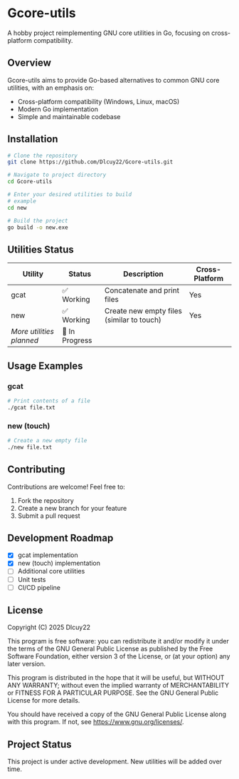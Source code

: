 
# Gcore-utils

A hobby project reimplementing GNU core utilities in Go, focusing on cross-platform compatibility.

## Overview

Gcore-utils aims to provide Go-based alternatives to common GNU core utilities, with an emphasis on:
- Cross-platform compatibility (Windows, Linux, macOS)
- Modern Go implementation
- Simple and maintainable codebase

## Installation

```bash
# Clone the repository
git clone https://github.com/Dlcuy22/Gcore-utils.git

# Navigate to project directory
cd Gcore-utils

# Enter your desired utilities to build
# example 
cd new

# Build the project
go build -o new.exe 
```

## Utilities Status

| Utility | Status | Description | Cross-Platform |
|---------|--------|-------------|----------------|
| gcat    | ✅ Working | Concatenate and print files | Yes |
| new     | ✅ Working | Create new empty files (similar to touch) | Yes |
| *More utilities planned* | 🚧 In Progress | | |

## Usage Examples

### gcat
```bash
# Print contents of a file
./gcat file.txt

```

### new (touch)
```bash
# Create a new empty file
./new file.txt

```

## Contributing

Contributions are welcome! Feel free to:
1. Fork the repository
2. Create a new branch for your feature
3. Submit a pull request

## Development Roadmap

- [x] gcat implementation
- [x] new (touch) implementation
- [ ] Additional core utilities
- [ ] Unit tests
- [ ] CI/CD pipeline

## License

Copyright (C) 2025 Dlcuy22

This program is free software: you can redistribute it and/or modify
it under the terms of the GNU General Public License as published by
the Free Software Foundation, either version 3 of the License, or
(at your option) any later version.

This program is distributed in the hope that it will be useful,
but WITHOUT ANY WARRANTY; without even the implied warranty of
MERCHANTABILITY or FITNESS FOR A PARTICULAR PURPOSE.  See the
GNU General Public License for more details.

You should have received a copy of the GNU General Public License
along with this program.  If not, see <https://www.gnu.org/licenses/>.

## Project Status

This project is under active development. New utilities will be added over time.


